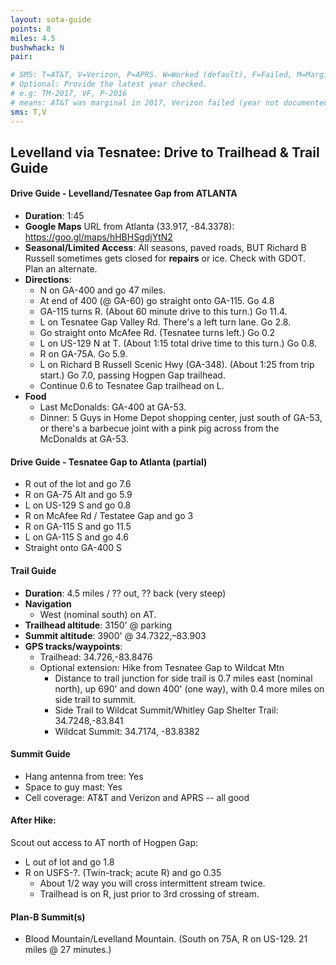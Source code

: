 ```yaml
---
layout: sota-guide
points: 8
miles: 4.5
bushwhack: N
pair: 

# SMS: T=AT&T, V=Verizon, P=APRS. W=Worked (default), F=Failed, M=Marginal (some failed).
# Optional: Provide the latest year checked.
# e.g: TM-2017, VF, P-2016
# means: AT&T was marginal in 2017, Verizon failed (year not documented), APRS worked in 2016.
sms: T,V
---
```

Levelland via Tesnatee: Drive to Trailhead & Trail Guide
--------------------------------------------------------
#### Drive Guide - Levelland/Tesnatee Gap from ATLANTA

* **Duration**: 1:45
* **Google Maps** URL from Atlanta (33.917, -84.3378): https://goo.gl/maps/hHBHSgdjYtN2
* **Seasonal/Limited Access**:  All seasons, paved roads, BUT Richard B Russell sometimes gets closed for **repairs** or ice.  Check with GDOT.  Plan an alternate.
* **Directions**:
    * N on GA-400 and go 47 miles.
    * At end of 400 (@ GA-60) go straight onto GA-115. Go 4.8
    * GA-115 turns R.  (About 60 minute drive to this turn.) Go 11.4.
    * L on Tesnatee Gap Valley Rd. There's a left turn lane.  Go 2.8.
    * Go straight onto McAfee Rd. (Tesnatee turns left.)  Go 0.2
    * L on US-129 N at T. (About 1:15 total drive time to this turn.) Go 0.8.
    * R on GA-75A. Go 5.9.
    * L on Richard B Russell Scenic Hwy (GA-348). (About 1:25 from trip start.) Go 7.0, passing Hogpen Gap trailhead.
    * Continue 0.6 to Tesnatee Gap trailhead on L.
* **Food**
    * Last McDonalds: GA-400 at GA-53.
    * Dinner: 5 Guys in Home Depot shopping center, just south of GA-53, or there's a barbecue joint with a pink pig across from the McDonalds at GA-53.


#### Drive Guide - Tesnatee Gap to Atlanta (partial)

* R out of the lot and go 7.6
* R on GA-75 Alt and go 5.9
* L on US-129 S and go 0.8
* R on McAfee Rd / Testatee Gap and go 3
* R on GA-115 S and go 11.5
* L on GA-115 S and go 4.6
* Straight onto GA-400 S

#### Trail Guide

* **Duration**: 4.5 miles / ?? out, ?? back (very steep)
* **Navigation**
    * West (nominal south) on AT.
* **Trailhead altitude**: 3150' @ parking
* **Summit altitude**: 3900' @ 34.7322,–83.903
* **GPS tracks/waypoints**:
    * Trailhead: 34.726,-83.8476
    * Optional extension: Hike from Tesnatee Gap to Wildcat Mtn
        * Distance to trail junction for side trail is 0.7 miles east (nominal north), up 690' and down 400' (one way), with 0.4 more miles on side trail to summit.
        * Side Trail to Wildcat Summit/Whitley Gap Shelter Trail: 34.7248,-83.841
        * Wildcat Summit: 34.7174, -83.8382

#### Summit Guide

* Hang antenna from tree: Yes
* Space to guy mast: Yes
* Cell coverage: AT&T and Verizon and APRS -- all good

#### After Hike:

Scout out access to AT north of Hogpen Gap:

* L out of lot and go 1.8
* R on USFS-?.  (Twin-track; acute R) and go 0.35
    * About 1/2 way you will cross intermittent stream twice.
    * Trailhead is on R, just prior to 3rd crossing of stream.


#### Plan-B Summit(s)
* Blood Mountain/Levelland Mountain.  (South on 75A, R on US-129. 21 miles @ 27 minutes.)
